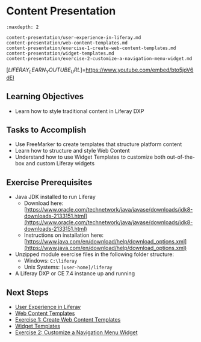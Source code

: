 # Content Presentation

```{toctree}
:maxdepth: 2

content-presentation/user-experience-in-liferay.md
content-presentation/web-content-templates.md
content-presentation/exercise-1-create-web-content-templates.md
content-presentation/widget-templates.md
content-presentation/exercise-2-customize-a-navigation-menu-widget.md
```

[$LIFERAY_LEARN_YOUTUBE_URL$]=https://www.youtube.com/embed/bto5joV6dEI

## Learning Objectives

* Learn how to style traditional content in Liferay DXP

## Tasks to Accomplish

* Use FreeMarker to create templates that structure platform content
* Learn how to structure and style Web Content
* Understand how to use Widget Templates to customize both out-of-the-box and custom
Liferay widgets

## Exercise Prerequisites

* Java JDK installed to run Liferay
    - Download here: [https://www.oracle.com/technetwork/java/javase/downloads/jdk8-downloads-2133151.html](https://www.oracle.com/technetwork/java/javase/downloads/jdk8-downloads-2133151.html)
    - Instructions on installation here: [https://www.java.com/en/download/help/download_options.xml](https://www.java.com/en/download/help/download_options.xml)
* Unzipped module exercise files in the following folder structure:
    * Windows: `C:\liferay`
    * Unix Systems: `[user-home]/liferay`
* A Liferay DXP or CE 7.4 instance up and running

## Next Steps

* [User Experience in Liferay](./content-presentation/user-experience-in-liferay.md) 
* [Web Content Templates](./content-presentation/web-content-templates.md) 
* [Exercise 1: Create Web Content Templates](./content-presentation/exercise-1-create-web-content-templates.md) 
* [Widget Templates](./content-presentation/widget-templates.md) 
* [Exercise 2: Customize a Navigation Menu Widget](./content-presentation/exercise-2-customize-a-navigation-menu-widget.md)